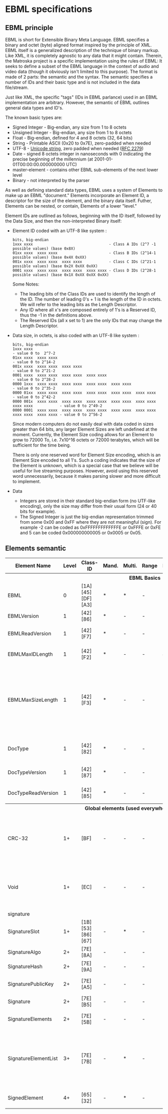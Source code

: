 # EBML specifications

## EBML principle

EBML is short for Extensible Binary Meta Language. EBML specifies a
binary and octet (byte) aligned format inspired by the principle of XML.
EBML itself is a generalized description of the technique of binary
markup. Like XML, it is completely agnostic to any data that it might
contain. Therein, the Matroska project is a specific implementation
using the rules of EBML: It seeks to define a subset of the EBML
language in the context of audio and video data (though it obviously
isn't limited to this purpose). The format is made of 2 parts: the
semantic and the syntax. The semantic specifies a number of IDs and
their basic type and is not included in the data file/stream.

Just like XML, the specific "tags" (IDs in EBML parlance) used in an
EBML implementation are arbitrary. However, the semantic of EBML
outlines general data types and ID's.

The known basic types are:

-   Signed Integer - Big-endian, any size from 1 to 8 octets
-   Unsigned Integer - Big-endian, any size from 1 to 8 octets
-   Float - Big-endian, defined for 4 and 8 octets (32, 64 bits)
-   String - Printable ASCII (0x20 to 0x7E), zero-padded when needed
-   UTF-8 - [Unicode string](http://www.unicode.org/), zero padded when
    needed ([RFC 2279](http://www.faqs.org/rfcs/rfc2279.html))
-   Date - signed 8 octets integer in nanoseconds with 0 indicating the
    precise beginning of the millennium (at
    2001-01-01T00:00:00.000000000 UTC)
-   master-element - contains other EBML sub-elements of the next lower
    level
-   Binary - not interpreted by the parser

As well as defining standard data types, EBML uses a system of Elements
to make up an EBML "document." Elements incorporate an Element ID, a
descriptor for the size of the element, and the binary data itself.
Futher, Elements can be nested, or contain, Elements of a lower "level."

Element IDs are outlined as follows, beginning with the ID itself,
followed by the Data Size, and then the non-interpreted Binary itself:

-   Element ID coded with an UTF-8 like system :

        bits, big-endian
        1xxx xxxx                                  - Class A IDs (2^7 -1 possible values) (base 0x8X)
        01xx xxxx  xxxx xxxx                       - Class B IDs (2^14-1 possible values) (base 0x4X 0xXX)
        001x xxxx  xxxx xxxx  xxxx xxxx            - Class C IDs (2^21-1 possible values) (base 0x2X 0xXX 0xXX)
        0001 xxxx  xxxx xxxx  xxxx xxxx  xxxx xxxx - Class D IDs (2^28-1 possible values) (base 0x1X 0xXX 0xXX 0xXX)

    Some Notes:

    -   The leading bits of the Class IDs are used to identify the
        length of the ID. The number of leading 0's + 1 is the length of
        the ID in octets. We will refer to the leading bits as the
        Length Descriptor.
    -   Any ID where all x's are composed entirely of 1's is a Reserved
        ID, thus the -1 in the definitions above.
    -   The Reserved IDs (all x set to 1) are the only IDs that may
        change the Length Descriptor.

-   Data size, in octets, is also coded with an UTF-8 like system :

        bits, big-endian
        1xxx xxxx                                                                              - value 0 to  2^7-2
        01xx xxxx  xxxx xxxx                                                                   - value 0 to 2^14-2
        001x xxxx  xxxx xxxx  xxxx xxxx                                                        - value 0 to 2^21-2
        0001 xxxx  xxxx xxxx  xxxx xxxx  xxxx xxxx                                             - value 0 to 2^28-2
        0000 1xxx  xxxx xxxx  xxxx xxxx  xxxx xxxx  xxxx xxxx                                  - value 0 to 2^35-2
        0000 01xx  xxxx xxxx  xxxx xxxx  xxxx xxxx  xxxx xxxx  xxxx xxxx                       - value 0 to 2^42-2
        0000 001x  xxxx xxxx  xxxx xxxx  xxxx xxxx  xxxx xxxx  xxxx xxxx  xxxx xxxx            - value 0 to 2^49-2
        0000 0001  xxxx xxxx  xxxx xxxx  xxxx xxxx  xxxx xxxx  xxxx xxxx  xxxx xxxx  xxxx xxxx - value 0 to 2^56-2

    Since modern computers do not easily deal with data coded in sizes
    greater than 64 bits, any larger Element Sizes are left undefined at
    the moment. Currently, the Element Size coding allows for an Element
    to grow to 72000 To, i.e. 7x10\^16 octets or 72000 terabytes, which
    will be sufficient for the time being.

    There is only one reserved word for Element Size encoding, which is
    an Element Size encoded to all 1's. Such a coding indicates that the
    size of the Element is unknown, which is a special case that we
    believe will be useful for live streaming purposes. However, avoid
    using this reserved word unnecessarily, because it makes parsing
    slower and more difficult to implement.

-   Data
    -   Integers are stored in their standard big-endian form (no
        UTF-like encoding), only the size may differ from their usual
        form (24 or 40 bits for example).
    -   The Signed Integer is just the big-endian representation trimmed
        from some 0x00 and 0xFF where they are not meaningful (sign).
        For example -2 can be coded as 0xFFFFFFFFFFFFFE or 0xFFFE or
        0xFE and 5 can be coded 0x000000000005 or 0x0005 or 0x05.

## Elements semantic

<table class="techdef">
 <tbody>
  <tr class="toptitle">
   <th>Element Name</th>
   <th>Level</th>
   <th title="EBML ID">Class-ID</th>
   <th title="Mandatory">Mand.</th>
   <th title="Can be found multiple times at the same level">Multi.</th>
   <th>Range</th>
   <th title="Default value if the element is not found">Default</th>
   <th>Element Type</th>
   <th>Description</th>
  </tr>
  <tr class="subclass">
   <th colspan="9">EBML Basics</th>
  </tr>
  <tr>
   <td>EBML<a name="EBML"></a></td>
   <td>0</td>
   <td>[1A][45][DF][A3]</td>
   <td>*</td>
   <td>*</td>
   <td>-</td>
   <td>-</td>
   <td>sub-elements</td>
   <td>Set the EBML characteristics of the data to follow. Each EBML document
    has to start with this.</td>
  </tr>
  <tr>
   <td>EBMLVersion<a name="EBMLVersion"></a></td>
   <td>1</td>
   <td>[42][86]</td>
   <td>*</td>
   <td>-</td>
   <td>-</td>
   <td>1</td>
   <td>u-integer</td>
   <td>The version of EBML parser used to create the file.</td>
  </tr>
  <tr>
   <td>EBMLReadVersion<a name="EBMLReadVersion"></a></td>
   <td>1</td>
   <td>[42][F7]</td>
   <td>*</td>
   <td>-</td>
   <td>-</td>
   <td>1</td>
   <td>u-integer</td>
   <td>The minimum EBML version a parser has to support to read this file.</td>
  </tr>
  <tr>
   <td>EBMLMaxIDLength<a name="EBMLMaxIDLength"></a></td>
   <td>1</td>
   <td>[42][F2]</td>
   <td>*</td>
   <td>-</td>
   <td>-</td>
   <td>4</td>
   <td>u-integer</td>
   <td>The maximum length of the IDs you'll find in this file (4 or less in
    Matroska).</td>
  </tr>
  <tr>
   <td>EBMLMaxSizeLength<a name="EBMLMaxSizeLength"></a></td>
   <td>1</td>
   <td>[42][F3]</td>
   <td>*</td>
   <td>-</td>
   <td>-</td>
   <td>8</td>
   <td>u-integer</td>
   <td>The maximum length of the sizes you'll find in this file (8 or less
    in Matroska). This does not override the element size indicated at the
    beginning of an element. Elements that have an indicated size which is
    larger than what is allowed by EBMLMaxSizeLength shall be considered invalid.</td>
  </tr>
  <tr>
   <td>DocType<a name="DocType"></a></td>
   <td>1</td>
   <td>[42][82]</td>
   <td>*</td>
   <td>-</td>
   <td>-</td>
   <td>-</td>
   <td>string</td>
   <td>A string that describes the type of document that follows this EBML
    header ('matroska' in our case).</td>
  </tr>
  <tr>
   <td>DocTypeVersion<a name="DocTypeVersion"></a></td>
   <td>1</td>
   <td>[42][87]</td>
   <td>*</td>
   <td>-</td>
   <td>-</td>
   <td>1</td>
   <td>u-integer</td>
   <td>The version of DocType interpreter used to create the file.</td>
  </tr>
  <tr>
   <td>DocTypeReadVersion<a name="DocTypeReadVersion"></a></td>
   <td>1</td>
   <td>[42][85]</td>
   <td>*</td>
   <td>-</td>
   <td>-</td>
   <td>1</td>
   <td>u-integer</td>
   <td>The minimum DocType version an interpreter has to support to read this
    file.</td>
  </tr>
  <tr class="subclass">
   <th colspan="9">Global elements (used everywhere in the format)</th>
  </tr>
  <tr>
   <td>CRC-32<a name="CRC-32"></a></td>
   <td>1+</td>
   <td>[BF]</td>
   <td>-</td>
   <td>-</td>
   <td>-</td>
   <td>-</td>
   <td>binary</td>
   <td>The CRC is computed on all the data from the last CRC element (or start
    of the upper level element), up to the CRC element, including other previous
    CRC elements. All level 1 elements should include a CRC-32.</td>
  </tr>
  <tr>
   <td>Void<a name="Void"></a></td>
   <td>1+</td>
   <td>[EC]</td>
   <td>-</td>
   <td>-</td>
   <td>-</td>
   <td>-</td>
   <td>binary</td>
   <td>Used to void damaged data, to avoid unexpected behaviors when using
    damaged data. The content is discarded. Also used to reserve space
    in a sub-element for later use.</td>
  </tr>
  <tr class="subclass">
   <td colspan="9">signature</td>
  </tr>
  <tr class="version2">
   <td>SignatureSlot<a name="SignatureSlot"></a></td>
   <td>1+</td>
   <td>[1B][53][86][67]</td>
   <td>-</td>
   <td>*</td>
   <td>-</td>
   <td>-</td>
   <td>sub-elements</td>
   <td>Contain signature of some (coming) elements in the stream.</td>
  </tr>
  <tr class="version2">
   <td>SignatureAlgo<a name="SignatureAlgo"></a></td>
   <td>2+</td>
   <td>[7E][8A]</td>
   <td>-</td>
   <td>-</td>
   <td>-</td>
   <td>-</td>
   <td>u-integer</td>
   <td>Signature algorithm used (1=RSA, 2=elliptic).</td>
  </tr>
  <tr class="version2">
   <td>SignatureHash<a name="SignatureHash"></a></td>
   <td>2+</td>
   <td>[7E][9A]</td>
   <td>-</td>
   <td>-</td>
   <td>-</td>
   <td>-</td>
   <td>u-integer</td>
   <td>Hash algorithm used (1=SHA1-160, 2=MD5).</td>
  </tr>
  <tr class="version2">
   <td>SignaturePublicKey<a name="SignaturePublicKey"></a></td>
   <td>2+</td>
   <td>[7E][A5]</td>
   <td>-</td>
   <td>-</td>
   <td>-</td>
   <td>-</td>
   <td>binary</td>
   <td>The public key to use with the algorithm (in the case of a PKI-based
    signature).</td>
  </tr>
  <tr class="version2">
   <td>Signature<a name="Signature"></a></td>
   <td>2+</td>
   <td>[7E][B5]</td>
   <td>-</td>
   <td>-</td>
   <td>-</td>
   <td>-</td>
   <td>binary</td>
   <td>The signature of the data (until a new.</td>
  </tr>
  <tr class="version2">
   <td>SignatureElements<a name="SignatureElements"></a></td>
   <td>2+</td>
   <td>[7E][5B]</td>
   <td>-</td>
   <td>-</td>
   <td>-</td>
   <td>-</td>
   <td>sub-elements</td>
   <td>Contains elements that will be used to compute the signature.</td>
  </tr>
  <tr class="version2">
   <td>SignatureElementList<a name="SignatureElementList"></a></td>
   <td>3+</td>
   <td>[7E][7B]</td>
   <td>-</td>
   <td>*</td>
   <td>-</td>
   <td>-</td>
   <td>sub-elements</td>
   <td>A list consists of a number of consecutive elements that represent one
    case where data is used in signature. Ex: <i>Cluster|Block|BlockAdditional</i>
    means that the BlockAdditional of all Blocks in all Clusters is used for
    encryption.</td>
  </tr>
  <tr class="version2">
   <td>SignedElement<a name="SignedElement"></a></td>
   <td>4+</td>
   <td>[65][32]</td>
   <td>-</td>
   <td>*</td>
   <td>-</td>
   <td>-</td>
   <td>binary</td>
   <td>An element ID whose data will be used to compute the signature.</td>
  </tr>
 </tbody>
</table>
